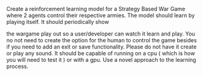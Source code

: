 Create a reinforcement learning model for a Strategy Based War Game where 2 agents control their respective armies. The model should learn by playing itself. It should periodically show 

the wargame play out so a user/developer can watch it learn and play. You no not need to create the option for the human to control the game besides if you need to add an exit or save functionality. Please do not have it create or play any sound. It should be capable of running on a cpu ( which is how you will need to test it ) or with a gpu.  Use a novel approach to the learning process. 